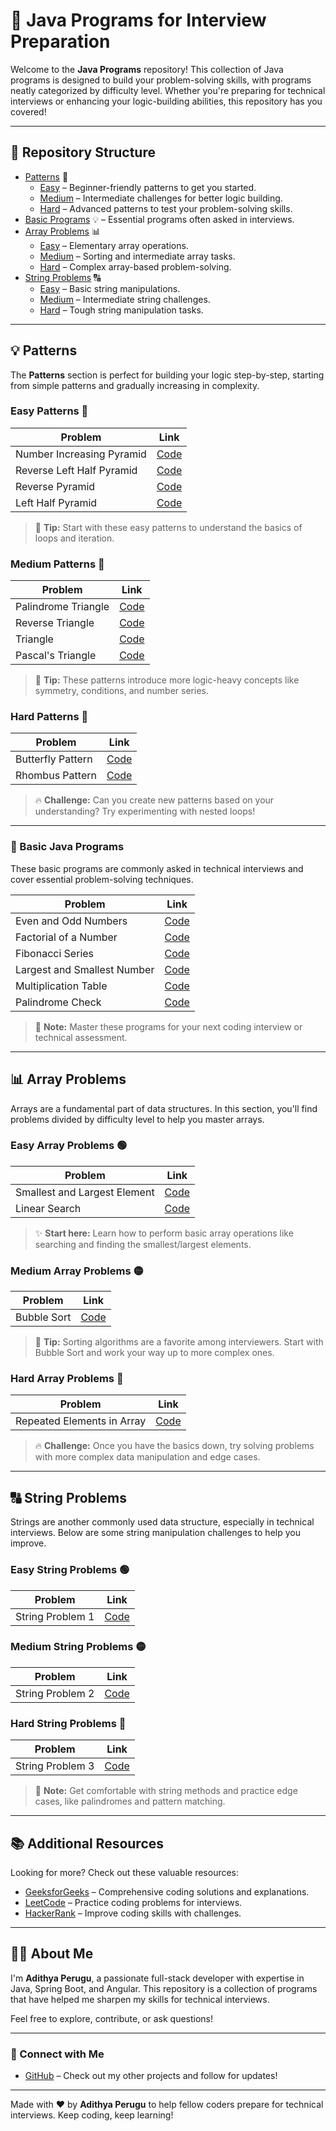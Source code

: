 # 🚀 Java Programs for Interview Preparation

Welcome to the **Java Programs** repository! This collection of Java programs is designed to build your problem-solving skills, with programs neatly categorized by difficulty level. Whether you're preparing for technical interviews or enhancing your logic-building abilities, this repository has you covered!

---

## 📂 Repository Structure

- [Patterns](#patterns) 🎨
  - [Easy](#easy-patterns🌱) – Beginner-friendly patterns to get you started.
  - [Medium](#medium-patterns) – Intermediate challenges for better logic building.
  - [Hard](#hard-patterns) – Advanced patterns to test your problem-solving skills.
- [Basic Programs](#basic-java-programs) 💡 – Essential programs often asked in interviews.
- [Array Problems](#array-problems) 📊
  - [Easy](#easy-array-problems) – Elementary array operations.
  - [Medium](#medium-array-problems) – Sorting and intermediate array tasks.
  - [Hard](#hard-array-problems) – Complex array-based problem-solving.
- [String Problems](#string-problems) 🔠
  - [Easy](#easy-string-problems) – Basic string manipulations.
  - [Medium](#medium-string-problems) – Intermediate string challenges.
  - [Hard](#hard-string-problems) – Tough string manipulation tasks.

---

## 💡 Patterns

The **Patterns** section is perfect for building your logic step-by-step, starting from simple patterns and gradually increasing in complexity.

### Easy Patterns 🌱

| Problem | Link |
|---------|------|
| Number Increasing Pyramid | [Code](https://github.com/PERUGUADITHYA/JavaPrograms/blob/main/Patterns/Easy/NumberIncreasingPyramid.java) |
| Reverse Left Half Pyramid | [Code](https://github.com/PERUGUADITHYA/JavaPrograms/blob/main/Patterns/Easy/ReverseLeftHalfPyramid.java) |
| Reverse Pyramid | [Code](https://github.com/PERUGUADITHYA/JavaPrograms/blob/main/Patterns/Easy/ReversePyramid.java) |
| Left Half Pyramid | [Code](https://github.com/PERUGUADITHYA/JavaPrograms/blob/main/Patterns/Easy/leftHalfPyramid.java) |

> 🌟 **Tip:** Start with these easy patterns to understand the basics of loops and iteration.

### Medium Patterns 🌿

| Problem | Link |
|---------|------|
| Palindrome Triangle | [Code](https://github.com/PERUGUADITHYA/JavaPrograms/blob/main/Patterns/Medium/PalindromeTriangle.java) |
| Reverse Triangle | [Code](https://github.com/PERUGUADITHYA/JavaPrograms/blob/main/Patterns/Medium/ReverseTriangle.java) |
| Triangle | [Code](https://github.com/PERUGUADITHYA/JavaPrograms/blob/main/Patterns/Medium/Triangle.java) |
| Pascal's Triangle | [Code](https://github.com/PERUGUADITHYA/JavaPrograms/blob/main/Patterns/Medium/pascalsTraingle.java) |

> 🌟 **Tip:** These patterns introduce more logic-heavy concepts like symmetry, conditions, and number series.

### Hard Patterns 🌳

| Problem | Link |
|---------|------|
| Butterfly Pattern | [Code](https://github.com/PERUGUADITHYA/JavaPrograms/blob/main/Patterns/Hard/ButterflyPattern.java) |
| Rhombus Pattern | [Code](https://github.com/PERUGUADITHYA/JavaPrograms/blob/main/Patterns/Hard/Rhombus.java) |

> 🔥 **Challenge:** Can you create new patterns based on your understanding? Try experimenting with nested loops!

---

### 📝 Basic Java Programs

These basic programs are commonly asked in technical interviews and cover essential problem-solving techniques.

| Problem | Link |
|---------|------|
| Even and Odd Numbers | [Code](https://github.com/PERUGUADITHYA/JavaPrograms/blob/main/Basic%20Java%20Programs/EvenAndOdd.java) |
| Factorial of a Number | [Code](https://github.com/PERUGUADITHYA/JavaPrograms/blob/main/Basic%20Java%20Programs/FactorialNumber.java) |
| Fibonacci Series | [Code](https://github.com/PERUGUADITHYA/JavaPrograms/blob/main/Basic%20Java%20Programs/FibonacciSeries.java) |
| Largest and Smallest Number | [Code](https://github.com/PERUGUADITHYA/JavaPrograms/blob/main/Basic%20Java%20Programs/LargestAndSmallestNumber.java) |
| Multiplication Table | [Code](https://github.com/PERUGUADITHYA/JavaPrograms/blob/main/Basic%20Java%20Programs/MultiplicationTable.java) |
| Palindrome Check | [Code](https://github.com/PERUGUADITHYA/JavaPrograms/blob/main/Basic%20Java%20Programs/Palindrome.java) |

> 🚀 **Note:** Master these programs for your next coding interview or technical assessment.

---

## 📊 Array Problems

Arrays are a fundamental part of data structures. In this section, you'll find problems divided by difficulty level to help you master arrays.

### Easy Array Problems 🟢

| Problem | Link |
|---------|------|
| Smallest and Largest Element | [Code](link_to_easy_smallest_largest_program) |
| Linear Search | [Code](link_to_easy_linear_search) |

> ✨ **Start here:** Learn how to perform basic array operations like searching and finding the smallest/largest elements.

### Medium Array Problems 🟡

| Problem | Link |
|---------|------|
| Bubble Sort | [Code](link_to_medium_bubble_sort) |

> 🌟 **Tip:** Sorting algorithms are a favorite among interviewers. Start with Bubble Sort and work your way up to more complex ones.

### Hard Array Problems 🔴

| Problem | Link |
|---------|------|
| Repeated Elements in Array | [Code](link_to_hard_repeated_elements) |

> 🔥 **Challenge:** Once you have the basics down, try solving problems with more complex data manipulation and edge cases.

---

## 🔠 String Problems

Strings are another commonly used data structure, especially in technical interviews. Below are some string manipulation challenges to help you improve.

### Easy String Problems 🟢

| Problem | Link |
|---------|------|
| String Problem 1 | [Code](link_to_easy_string_problem_1) |

### Medium String Problems 🟡

| Problem | Link |
|---------|------|
| String Problem 2 | [Code](link_to_medium_string_problem_2) |

### Hard String Problems 🔴

| Problem | Link |
|---------|------|
| String Problem 3 | [Code](link_to_hard_string_problem_3) |

> 🧠 **Note:** Get comfortable with string methods and practice edge cases, like palindromes and pattern matching.

---

## 📚 Additional Resources

Looking for more? Check out these valuable resources:

- [GeeksforGeeks](https://www.geeksforgeeks.org) – Comprehensive coding solutions and explanations.
- [LeetCode](https://leetcode.com) – Practice coding problems for interviews.
- [HackerRank](https://www.hackerrank.com) – Improve coding skills with challenges.

---

## 👨‍💻 About Me

I'm **Adithya Perugu**, a passionate full-stack developer with expertise in Java, Spring Boot, and Angular. This repository is a collection of programs that have helped me sharpen my skills for technical interviews.

Feel free to explore, contribute, or ask questions!

---

### 🔗 Connect with Me

- [GitHub](https://github.com/peruguadithya) – Check out my other projects and follow for updates!

---

Made with ❤️ by **Adithya Perugu** to help fellow coders prepare for technical interviews. Keep coding, keep learning!
